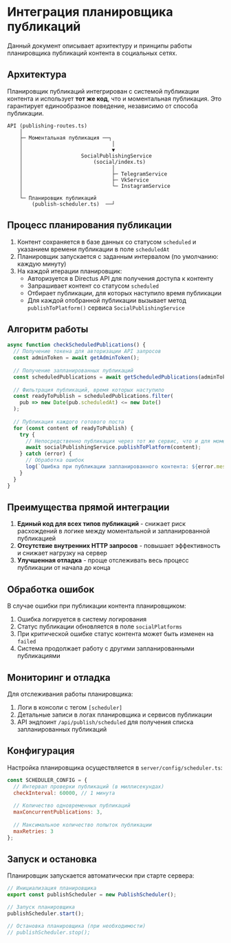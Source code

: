 # Интеграция планировщика публикаций

Данный документ описывает архитектуру и принципы работы планировщика публикаций контента в социальных сетях.

## Архитектура

Планировщик публикаций интегрирован с системой публикации контента и использует **тот же код**, что и моментальная публикация. Это гарантирует единообразное поведение, независимо от способа публикации.

```
API (publishing-routes.ts)
    │
    ├─ Моментальная публикация ──┐ 
    │                             │
    │                             ▼
    │                   SocialPublishingService
    │                       (social/index.ts)
    │                             │
    │                             ├─ TelegramService
    │                             ├─ VkService
    │                             └─ InstagramService
    │
    └─ Планировщик публикаций
        (publish-scheduler.ts)  ──┘
```

## Процесс планирования публикации

1. Контент сохраняется в базе данных со статусом `scheduled` и указанием времени публикации в поле `scheduledAt`
2. Планировщик запускается с заданным интервалом (по умолчанию: каждую минуту)
3. На каждой итерации планировщик:
   - Авторизуется в Directus API для получения доступа к контенту
   - Запрашивает контент со статусом `scheduled`
   - Отбирает публикации, для которых наступило время публикации
   - Для каждой отобранной публикации вызывает метод `publishToPlatform()` сервиса `SocialPublishingService`

## Алгоритм работы

```javascript
async function checkScheduledPublications() {
  // Получение токена для авторизации API запросов
  const adminToken = await getAdminToken();
  
  // Получение запланированных публикаций
  const scheduledPublications = await getScheduledPublications(adminToken);
  
  // Фильтрация публикаций, время которых наступило
  const readyToPublish = scheduledPublications.filter(
    pub => new Date(pub.scheduledAt) <= new Date()
  );
  
  // Публикация каждого готового поста
  for (const content of readyToPublish) {
    try {
      // Непосредственно публикация через тот же сервис, что и для моментальных публикаций
      await socialPublishingService.publishToPlatform(content);
    } catch (error) {
      // Обработка ошибок
      log(`Ошибка при публикации запланированного контента: ${error.message}`);
    }
  }
}
```

## Преимущества прямой интеграции

1. **Единый код для всех типов публикаций** - снижает риск расхождений в логике между моментальной и запланированной публикацией
2. **Отсутствие внутренних HTTP запросов** - повышает эффективность и снижает нагрузку на сервер
3. **Улучшенная отладка** - проще отслеживать весь процесс публикации от начала до конца

## Обработка ошибок

В случае ошибки при публикации контента планировщиком:

1. Ошибка логируется в систему логирования
2. Статус публикации обновляется в поле `socialPlatforms`
3. При критической ошибке статус контента может быть изменен на `failed`
4. Система продолжает работу с другими запланированными публикациями

## Мониторинг и отладка

Для отслеживания работы планировщика:

1. Логи в консоли с тегом `[scheduler]`
2. Детальные записи в логах планировщика и сервисов публикации
3. API эндпоинт `/api/publish/scheduled` для получения списка запланированных публикаций

## Конфигурация

Настройка планировщика осуществляется в `server/config/scheduler.ts`:

```javascript
const SCHEDULER_CONFIG = {
  // Интервал проверки публикаций (в миллисекундах)
  checkInterval: 60000, // 1 минута
  
  // Количество одновременных публикаций
  maxConcurrentPublications: 3,
  
  // Максимальное количество попыток публикации
  maxRetries: 3
};
```

## Запуск и остановка

Планировщик запускается автоматически при старте сервера:

```javascript
// Инициализация планировщика
export const publishScheduler = new PublishScheduler();

// Запуск планировщика
publishScheduler.start();

// Остановка планировщика (при необходимости)
// publishScheduler.stop();
```